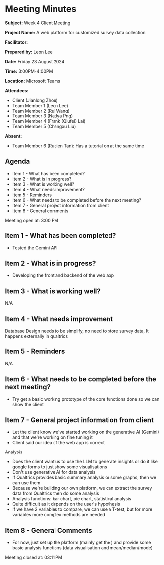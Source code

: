 # Meeting Minutes

**Subject:** Week 4 Client Meeting

**Project Name:**  A web platform for customized survey data collection

**Facilitator:**

**Prepared by:** Leon Lee

**Date:** Friday 23 August 2024

**Time:** 3:00PM-4:00PM

**Location:** Microsoft Teams

**Attendees:**
* Client (Jianlong Zhou)
* Team Member 1 (Leon Lee)
* Team Member 2 (Rui Wang)
* Team Member 3 (Nadya Png)
* Team Member 4 (Frank (Qiufei) Lai)
* Team Member 5 (Changxu Liu)

**Absent:**
* Team Member 6 (Rueien Tan): Has a tutorial on at the same time

## Agenda

* Item 1 - What has been completed?
* Item 2 - What is in progress?
* Item 3 - What is working well?
* Item 4 - What needs improvement?
* Item 5 - Reminders
* Item 6 - What needs to be completed before the next meeting?
* Item 7 - General project information from client
* Item 8 - General comments



Meeting open at: 3:00 PM

## Item 1 - What has been completed?
- Tested the Gemini API

## Item 2 - What is in progress?
- Developing the front and backend of the web app

## Item 3 - What is working well?
N/A

## Item 4 - What needs improvement
Database Design needs to be simplify, no need to store survey data, It happens externally in qualtrics

## Item 5 - Reminders
N/A

## Item 6 - What needs to be completed before the next meeting?
- Try get a basic working prototype of the core functions done so we can show the client


## Item 7 - General project information from client
- Let the client know we've started working on the generative AI (Gemini) and that we're working on fine tuning it
- Client said our idea of the web app is correct

Analysis
- Does the client want us to use the LLM to generate insights or do it like google forms to just show some visualisations
- Don't use generative AI for data analysis
- If Qualtrics provides basic summary analysis or some graphs, then we can use them
- Because we're building our own platform, we can extract the survey data from Qualtrics then do some analysis
- Analysis functions: bar chart, pie chart, statistical analysis
- Quite difficult as it depends on the user's hypothesis
- If we have 2 variables to compare, we can use a T-test, but for more variables more complex methods are needed

## Item 8 - General Comments
- For now, just set up the platform (mainly get the ) and provide some basic analysis functions (data visualisation and mean/median/mode)

Meeting closed at:  03:11 PM
